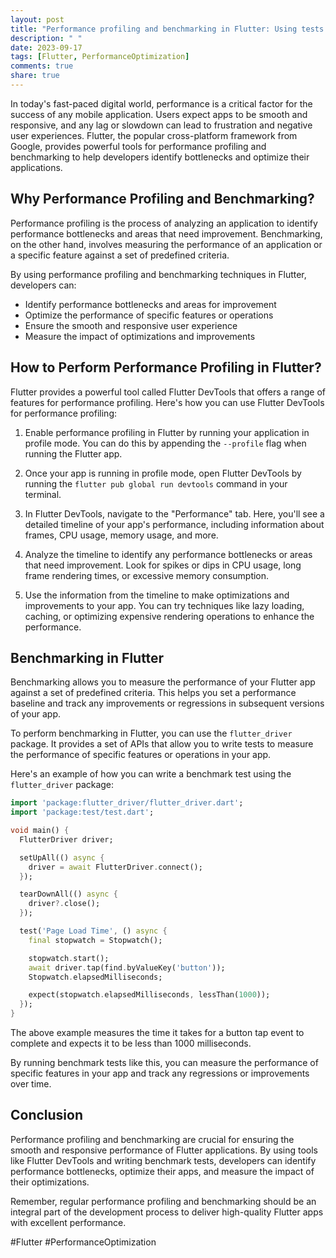 ```yaml
---
layout: post
title: "Performance profiling and benchmarking in Flutter: Using tests to measure and optimize the performance of Flutter apps"
description: " "
date: 2023-09-17
tags: [Flutter, PerformanceOptimization]
comments: true
share: true
---
```


In today's fast-paced digital world, performance is a critical factor for the success of any mobile application. Users expect apps to be smooth and responsive, and any lag or slowdown can lead to frustration and negative user experiences. Flutter, the popular cross-platform framework from Google, provides powerful tools for performance profiling and benchmarking to help developers identify bottlenecks and optimize their applications.

## Why Performance Profiling and Benchmarking?

Performance profiling is the process of analyzing an application to identify performance bottlenecks and areas that need improvement. Benchmarking, on the other hand, involves measuring the performance of an application or a specific feature against a set of predefined criteria.

By using performance profiling and benchmarking techniques in Flutter, developers can:

- Identify performance bottlenecks and areas for improvement
- Optimize the performance of specific features or operations
- Ensure the smooth and responsive user experience
- Measure the impact of optimizations and improvements

## How to Perform Performance Profiling in Flutter?

Flutter provides a powerful tool called Flutter DevTools that offers a range of features for performance profiling. Here's how you can use Flutter DevTools for performance profiling:

1. Enable performance profiling in Flutter by running your application in profile mode. You can do this by appending the `--profile` flag when running the Flutter app.

2. Once your app is running in profile mode, open Flutter DevTools by running the `flutter pub global run devtools` command in your terminal.

3. In Flutter DevTools, navigate to the "Performance" tab. Here, you'll see a detailed timeline of your app's performance, including information about frames, CPU usage, memory usage, and more.

4. Analyze the timeline to identify any performance bottlenecks or areas that need improvement. Look for spikes or dips in CPU usage, long frame rendering times, or excessive memory consumption.

5. Use the information from the timeline to make optimizations and improvements to your app. You can try techniques like lazy loading, caching, or optimizing expensive rendering operations to enhance the performance.

## Benchmarking in Flutter

Benchmarking allows you to measure the performance of your Flutter app against a set of predefined criteria. This helps you set a performance baseline and track any improvements or regressions in subsequent versions of your app.

To perform benchmarking in Flutter, you can use the `flutter_driver` package. It provides a set of APIs that allow you to write tests to measure the performance of specific features or operations in your app.

Here's an example of how you can write a benchmark test using the `flutter_driver` package:

```dart
import 'package:flutter_driver/flutter_driver.dart';
import 'package:test/test.dart';

void main() {
  FlutterDriver driver;

  setUpAll(() async {
    driver = await FlutterDriver.connect();
  });

  tearDownAll(() async {
    driver?.close();
  });

  test('Page Load Time', () async {
    final stopwatch = Stopwatch();

    stopwatch.start();
    await driver.tap(find.byValueKey('button'));
    Stopwatch.elapsedMilliseconds;

    expect(stopwatch.elapsedMilliseconds, lessThan(1000));
  });
}
```

The above example measures the time it takes for a button tap event to complete and expects it to be less than 1000 milliseconds.

By running benchmark tests like this, you can measure the performance of specific features in your app and track any regressions or improvements over time.

## Conclusion

Performance profiling and benchmarking are crucial for ensuring the smooth and responsive performance of Flutter applications. By using tools like Flutter DevTools and writing benchmark tests, developers can identify performance bottlenecks, optimize their apps, and measure the impact of their optimizations.

Remember, regular performance profiling and benchmarking should be an integral part of the development process to deliver high-quality Flutter apps with excellent performance.

#Flutter #PerformanceOptimization